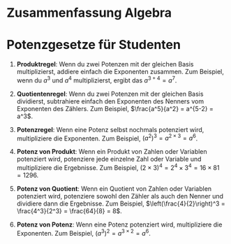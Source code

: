 # Zusammenfassung Algebra

# Potenzgesetze für Studenten

1. **Produktregel**: Wenn du zwei Potenzen mit der gleichen Basis multiplizierst, addiere einfach die Exponenten zusammen. Zum Beispiel, wenn du $a^3$ und $a^4$ multiplizierst, ergibt das $a^{3+4} = a^7$.

2. **Quotientenregel**: Wenn du zwei Potenzen mit der gleichen Basis dividierst, subtrahiere einfach den Exponenten des Nenners vom Exponenten des Zählers. Zum Beispiel, $\frac{a^5}{a^2} = a^{5-2} = a^3$.

3. **Potenzregel**: Wenn eine Potenz selbst nochmals potenziert wird, multipliziere die Exponenten. Zum Beispiel, $(a^2)^3 = a^{2 \times 3} = a^6$.

4. **Potenz von Produkt**: Wenn ein Produkt von Zahlen oder Variablen potenziert wird, potenziere jede einzelne Zahl oder Variable und multipliziere die Ergebnisse. Zum Beispiel, $(2 \times 3)^4 = 2^4 \times 3^4 = 16 \times 81 = 1296$.

5. **Potenz von Quotient**: Wenn ein Quotient von Zahlen oder Variablen potenziert wird, potenziere sowohl den Zähler als auch den Nenner und dividiere dann die Ergebnisse. Zum Beispiel, $\left(\frac{4}{2}\right)^3 = \frac{4^3}{2^3} = \frac{64}{8} = 8$.

6. **Potenz von Potenz**: Wenn eine Potenz potenziert wird, multipliziere die Exponenten. Zum Beispiel, $(a^3)^2 = a^{3 \times 2} = a^6$.
